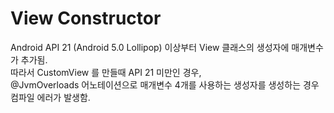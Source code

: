 # View Constructor

<div>Android API 21 (Android 5.0 Lollipop) 이상부터 View 클래스의 생성자에 매개변수가 추가됨. </div>
<div>따라서 CustomView 를 만들때 API 21 미만인 경우, </div>
<div>@JvmOverloads 어노테이션으로 매개변수 4개를 사용하는 생성자를 생성하는 경우 컴파일 에러가 발생함.</div>
